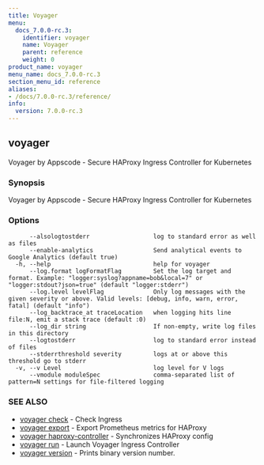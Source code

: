 ```yaml
---
title: Voyager
menu:
  docs_7.0.0-rc.3:
    identifier: voyager
    name: Voyager
    parent: reference
    weight: 0
product_name: voyager
menu_name: docs_7.0.0-rc.3
section_menu_id: reference
aliases:
- /docs/7.0.0-rc.3/reference/
info:
  version: 7.0.0-rc.3
---
```


## voyager

Voyager by Appscode - Secure HAProxy Ingress Controller for Kubernetes

### Synopsis

Voyager by Appscode - Secure HAProxy Ingress Controller for Kubernetes

### Options

```
      --alsologtostderr                  log to standard error as well as files
      --enable-analytics                 Send analytical events to Google Analytics (default true)
  -h, --help                             help for voyager
      --log.format logFormatFlag         Set the log target and format. Example: "logger:syslog?appname=bob&local=7" or "logger:stdout?json=true" (default "logger:stderr")
      --log.level levelFlag              Only log messages with the given severity or above. Valid levels: [debug, info, warn, error, fatal] (default "info")
      --log_backtrace_at traceLocation   when logging hits line file:N, emit a stack trace (default :0)
      --log_dir string                   If non-empty, write log files in this directory
      --logtostderr                      log to standard error instead of files
      --stderrthreshold severity         logs at or above this threshold go to stderr
  -v, --v Level                          log level for V logs
      --vmodule moduleSpec               comma-separated list of pattern=N settings for file-filtered logging
```

### SEE ALSO

* [voyager check](/docs/7.0.0-rc.3/reference/voyager_check)	 - Check Ingress
* [voyager export](/docs/7.0.0-rc.3/reference/voyager_export)	 - Export Prometheus metrics for HAProxy
* [voyager haproxy-controller](/docs/7.0.0-rc.3/reference/voyager_haproxy-controller)	 - Synchronizes HAProxy config
* [voyager run](/docs/7.0.0-rc.3/reference/voyager_run)	 - Launch Voyager Ingress Controller
* [voyager version](/docs/7.0.0-rc.3/reference/voyager_version)	 - Prints binary version number.


